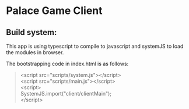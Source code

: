 # Palace Game Client
## Build system:
This app is using typescript to compile to javascript and systemJS to load the modules in browser.

The bootstrapping code in index.html is as follows:
> \<script src="scripts/system.js">\</script> \
> \<script src="scripts/main.js">\</script> \
> \<script> \
> SystemJS.import("client/clientMain"); \
> \</script>
